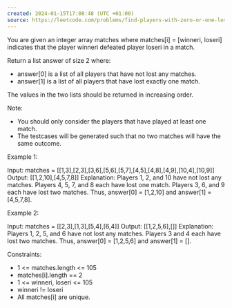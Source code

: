 ```yaml
---
created: 2024-01-15T17:08:48 (UTC +01:00)
source: https://leetcode.com/problems/find-players-with-zero-or-one-losses/description/?envType=daily-question&envId=2024-01-15
---
```

You are given an integer array matches where matches[i] = [winneri, loseri] indicates that the player winneri defeated player loseri in a match.

Return a list answer of size 2 where:

* answer[0] is a list of all players that have not lost any matches.
* answer[1] is a list of all players that have lost exactly one match.

The values in the two lists should be returned in increasing order.

Note:

* You should only consider the players that have played at least one match.
* The testcases will be generated such that no two matches will have the same outcome.

Example 1:


Input: matches = [[1,3],[2,3],[3,6],[5,6],[5,7],[4,5],[4,8],[4,9],[10,4],[10,9]]
Output: [[1,2,10],[4,5,7,8]]
Explanation:
Players 1, 2, and 10 have not lost any matches.
Players 4, 5, 7, and 8 each have lost one match.
Players 3, 6, and 9 each have lost two matches.
Thus, answer[0] = [1,2,10] and answer[1] = [4,5,7,8].


Example 2:


Input: matches = [[2,3],[1,3],[5,4],[6,4]]
Output: [[1,2,5,6],[]]
Explanation:
Players 1, 2, 5, and 6 have not lost any matches.
Players 3 and 4 each have lost two matches.
Thus, answer[0] = [1,2,5,6] and answer[1] = [].


Constraints:

* 1 <= matches.length <= 105
* matches[i].length == 2
* 1 <= winneri, loseri <= 105
* winneri != loseri
* All matches[i] are unique.
